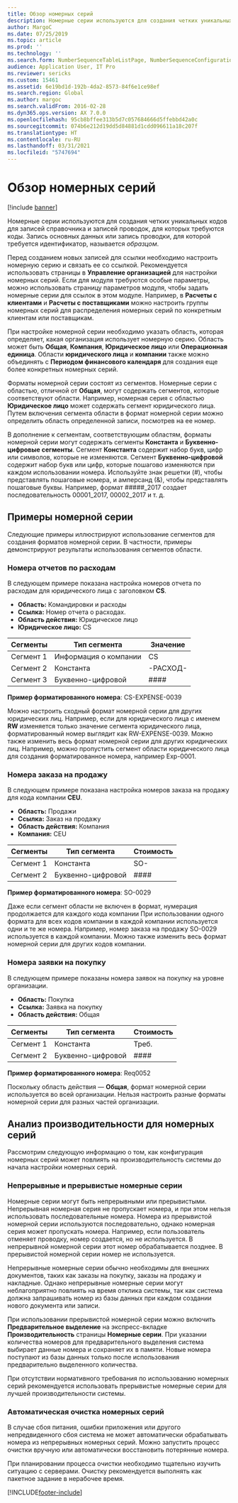 ```yaml
---
title: Обзор номерных серий
description: Номерные серии используются для создания четких уникальных кодов для записей справочника и записей проводок, для которых требуются коды.
author: MargoC
ms.date: 07/25/2019
ms.topic: article
ms.prod: ''
ms.technology: ''
ms.search.form: NumberSequenceTableListPage, NumberSequenceConfiguration
audience: Application User, IT Pro
ms.reviewer: sericks
ms.custom: 15461
ms.assetid: 6e19bd1d-192b-4da2-8573-84f6e1ce98ef
ms.search.region: Global
ms.author: margoc
ms.search.validFrom: 2016-02-28
ms.dyn365.ops.version: AX 7.0.0
ms.openlocfilehash: 95cb8bffee313b5d7c057684666d5ffebbd42a0c
ms.sourcegitcommit: 074b6e212d19dd5d84881d1cdd096611a18c207f
ms.translationtype: HT
ms.contentlocale: ru-RU
ms.lasthandoff: 03/31/2021
ms.locfileid: "5747694"
---
```

# <a name="number-sequences-overview"></a>Обзор номерных серий

[!include [banner](../includes/banner.md)]

Номерные серии используются для создания четких уникальных кодов для записей справочника и записей проводок, для которых требуются коды. Запись основных данных или запись проводки, для которой требуется идентификатор, называется *образцом*.

Перед созданием новых записей для ссылки необходимо настроить номерную серию и связать ее со ссылкой. Рекомендуется использовать страницы в **Управление организацией** для настройки номерных серий. Если для модуля требуются особые параметры, можно использовать страницу параметров модуля, чтобы задать номерные серии для ссылок в этом модуле. Например, в **Расчеты с клиентами** и **Расчеты с поставщиками** можно настроить группы номерных серий для распределения номерных серий по конкретным клиентам или поставщикам.

При настройке номерной серии необходимо указать область, которая определяет, какая организация использует номерную серию. Область может быть **Общая**, **Компания**, **Юридическое лицо** или **Операционная единица**. Области **юридического лица** и **компании** также можно объединять с **Периодом финансового календаря** для создания еще более конкретных номерных серий.

Форматы номерной серии состоят из сегментов. Номерные серии с областью, отличной от **Общая**, могут содержать сегментов, которые соответствуют области. Например, номерная серия с областью **Юридическое лицо** может содержать сегмент юридического лица. Путем включения сегмента области в формат номерной серии можно определить область определенной записи, посмотрев на ее номер.

В дополнение к сегментам, соответствующим областям, форматы номерной серии могут содержать сегменты **Константа** и **Буквенно-цифровые сегменты**. Сегмент **Константа** содержит набор букв, цифр или символов, которые не изменяются. Сегмент **Буквенно-цифровой** содержит набор букв или цифр, которые пошагово изменяются при каждом использовании номера. Используйте знак решетки (\#), чтобы представлять пошаговые номера, и амперсанд (&), чтобы представлять пошаговые буквы. Например, формат \#\#\#\#\#\_2017 создает последовательность 00001\_2017, 00002\_2017 и т. д.

## <a name="number-sequence-examples"></a>Примеры номерной серии

Следующие примеры иллюстрируют использование сегментов для создания форматов номерной серии. В частности, примеры демонстрируют результаты использования сегментов области.

### <a name="expense-report-numbers"></a>Номера отчетов по расходам

В следующем примере показана настройка номеров отчета по расходам для юридического лица с заголовком **CS**.

- **Область:** Командировки и расходы
- **Ссылка:** Номер отчета о расходах.
- **Область действия:** Юридическое лицо
- **Юридическое лицо:** CS

| Сегменты  | Тип сегмента | Значение     |
|-----------|--------------|-----------|
| Сегмент 1 | Информация о компании | CS        |
| Сегмент 2 | Константа     | -РАСХОД- |
| Сегмент 3 | Буквенно-цифровой | \#\#\#\#  |

**Пример форматированного номера**: CS-EXPENSE-0039

Можно настроить сходный формат номерной серии для других юридических лиц. Например, если для юридического лица с именем **RW** изменяется только значение сегмента юридического лица, форматированный номер выглядит как RW-EXPENSE-0039. Можно также изменить весь формат номерной серии для других юридических лиц. Например, можно пропустить сегмент области юридического лица для создания форматированное номера, например Exp-0001.

### <a name="sales-order-numbers"></a>Номера заказа на продажу

В следующем примере показана настройка номеров заказа на продажу для кода компании **CEU**.

- **Область:** Продажи
- **Ссылка:** Заказ на продажу
- **Область действия:** Компания
- **Компания:** CEU

| Сегменты  | Тип сегмента | Стоимость    |
|-----------|--------------|----------|
| Сегмент 1 | Константа     | SO-      |
| Сегмент 2 | Буквенно-цифровой | \#\#\#\# |

**Пример форматированного номера**: SO-0029

Даже если сегмент области не включен в формат, нумерация продолжается для каждого кода компании При использовании одного формата для всех кодов компании в каждой компании используется одни и те же номера. Например, номер заказа на продажу SO-0029 используется в каждой компании. Можно также изменить весь формат номерной серии для других кодов компании.

### <a name="purchase-requisition-numbers"></a>Номера заявки на покупку

В следующем примере показаны номера заявок на покупку на уровне организации.

- **Область:** Покупка
- **Ссылка:** Заявка на покупку
- **Область действия:** Общая

| Сегменты  | Тип сегмента | Стоимость    |
|-----------|--------------|----------|
| Сегмент 1 | Константа     | Треб.      |
| Сегмент 2 | Буквенно-цифровой | \#\#\#\# |

**Пример форматированного номера**: Req0052

Поскольку область действия — **Общая**, формат номерной серии используется во всей организации. Нельзя настроить разные форматы номерной серии для разных частей организации.

## <a name="performance-considerations-for-number-sequences"></a>Анализ производительности для номерных серий

Рассмотрим следующую информацию о том, как конфигурация номерных серий может повлиять на производительность системы до начала настройки номерных серий.

### <a name="continuous-and-non-continuous-number-sequences"></a>Непрерывные и прерывистые номерные серии

Номерные серии могут быть непрерывными или прерывистыми. Непрерывная номерная серия не пропускает номера, и при этом нельзя использовать последовательные номера. Номера из прерывистой номерной серии используются последовательно, однако номерная серия может пропускать номера. Например, если пользователь отменяет проводку, номер создается, но не используется. В непрерывной номерной серии этот номер обрабатывается позднее. В прерывистой номерной серии номер не используется.

Непрерывные номерные серии обычно необходимы для внешних документов, таких как заказы на покупку, заказы на продажу и накладные. Однако непрерывные номерные серии могут неблагоприятно повлиять на время отклика системы, так как система должна запрашивать номер из базы данных при каждом создании нового документа или записи.

При использовании прерывистой номерной серии можно включить **Предварительное выделение** на экспресс-вкладке **Производительность** страницы **Номерные серии**. При указании количества номеров для предварительного выделения система выбирает данные номера и сохраняет их в памяти. Новые номера поступают из базы данных только после использования предварительно выделенного количества.

При отсутствии нормативного требования по использованию номерных серий рекомендуется использовать прерывистые номерные серии для лучшей производительности системы.

### <a name="automatic-cleanup-of-number-sequences"></a>Автоматическая очистка номерных серий

В случае сбоя питания, ошибки приложения или другого непредвиденного сбоя система не может автоматически обрабатывать номера из непрерывных номерных серий. Можно запустить процесс очистки вручную или автоматически восстановить потерянные номера.

При планировании процесса очистки необходимо тщательно изучить ситуацию с серверами. Очистку рекомендуется выполнять как пакетное задание в нерабочее время.


[!INCLUDE[footer-include](../../../includes/footer-banner.md)]